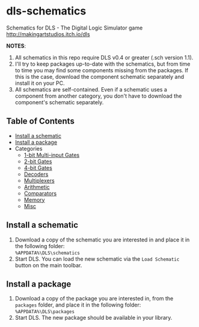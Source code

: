 # dls-schematics
Schematics for DLS - The Digital Logic Simulator game http://makingartstudios.itch.io/dls

**NOTES**:

1. All schematics in this repo require DLS v0.4 or greater (.sch version 1.1).
2. I'll try to keep packages up-to-date with the schematics, but from time to time you may find some components missing from the packages. If this is the case, download the component schematic separately and install it on your PC.
3. All schematics are self-contained. Even if a schematic uses a component from another category, you don't have to download the component's schematic separately.

## Table of Contents

* [Install a schematic](#install)
* [Install a package](#install_package)
* Categories
  * [1-bit Multi-input Gates](1-bit%20Multi-input%20Gates/Readme.md)
  * [2-bit Gates](2-bit%20Gates/Readme.md)
  * [4-bit Gates](4-bit%20Gates/Readme.md)
  * [Decoders](Decoders/Readme.md)
  * [Multiplexers](Multiplexers/Readme.md)
  * [Arithmetic](Arithmetic/Readme.md)
  * [Comparators](Comparators/Readme.md)
  * [Memory](Memory/Readme.md)
  * [Misc](Misc/Readme.md)

## <a name="install"></a>Install a schematic
1. Download a copy of the schematic you are interested in and place it in the following folder:  
`%APPDATA%\DLS\schematics`
2. Start DLS. You can load the new schematic via the `Load Schematic` button on the main toolbar.

## <a name="install_package"></a>Install a package
1. Download a copy of the package you are interested in, from the `packages` folder, and place it in the following folder:  
`%APPDATA%\DLS\packages`
2. Start DLS. The new package should be available in your library.

